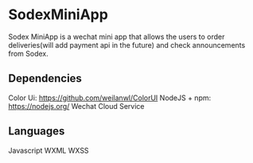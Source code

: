 # SodexMiniApp

Sodex MiniApp is a wechat mini app that allows the users to order deliveries(will add payment api in the future) and check announcements from Sodex.

## Dependencies
Color Ui: https://github.com/weilanwl/ColorUI
NodeJS + npm: https://nodejs.org/
Wechat Cloud Service

## Languages
Javascript
WXML
WXSS

